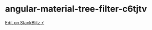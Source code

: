 # angular-material-tree-filter-c6tjtv

[Edit on StackBlitz ⚡️](https://stackblitz.com/edit/angular-material-tree-filter-c6tjtv)